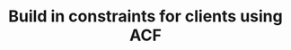 ---
title: Build in constraints for clients using ACF
permalink: /build-in-constraints-for-clients-using-acf
layout: post
---